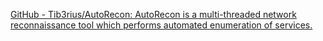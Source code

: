 
[GitHub - Tib3rius/AutoRecon: AutoRecon is a multi-threaded network reconnaissance tool which performs automated enumeration of services.](https://github.com/Tib3rius/AutoRecon)